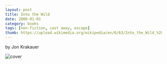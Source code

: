 ```yaml
---
layout: post
title: Into the Wild
date: 2000-01-01
category: books
tags: [non-fiction, cast away, escape]
thumb: https://upload.wikimedia.org/wikipedia/en/6/63/Into_the_Wild_%28book%29_cover.png
---
```

by Jon Krakauer

![cover](https://zacharysuhar.files.wordpress.com/2011/01/photo_04_hires.jpg)
